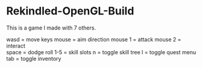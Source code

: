 # Rekindled-OpenGL-Build
This is a game I made with 7 others.

wasd = move keys
mouse = aim direction
mouse 1 = attack
mouse 2 = interact  
space = dodge roll
1-5 = skill slots
n = toggle skill tree
l = toggle quest menu
tab = toggle inventory
